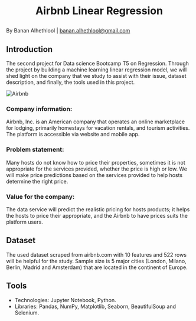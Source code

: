 # <p align="center">  Airbnb Linear Regression </p>
By Banan Alhethlool | banan.alhethlool@gmail.com

## Introduction

The second project for Data science Bootcamp T5 on Regression. Through the project by building a machine learning linear regression model, we will shed light on the company that we study to assist with their issue, dataset description, and finally, the tools used in this project.

![Airbnb](https://cdn.mena-tech.com/wp-content/uploads/2017/12/airbnb.png)


### Company information:
Airbnb, Inc. is an American company that operates an online marketplace for lodging, primarily homestays for vacation rentals, and tourism activities. The platform is accessible via website and mobile app.

### Problem statement:
Many hosts do not know how to price their properties, sometimes it is not appropriate for the services provided, whether the price is high or low. We will make price predictions based on the services provided to help hosts determine the right price.

### Value for the company:
The data service will predict the realistic pricing for hosts products; it helps the hosts to price their appropriate, and the Airbnb to have prices suits the platform users.

## Dataset

The used dataset scraped from airbnb.com with 10 features and 522 rows will be helpful for the study. Sample size is 5 major cities (London, Milano, Berlin, Madrid and Amsterdam) that are located in the continent of Europe.


## Tools

- Technologies: Jupyter Notebook, Python.
- Libraries: Pandas, NumPy, Matplotlib, Seaborn, BeautifulSoup and Selenium. 
